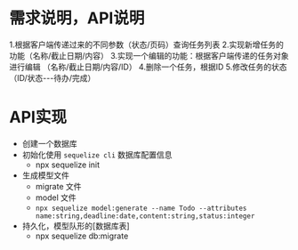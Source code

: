<!--
 * @Description  : 
 * @Author       : pacino
 * @Date         : 2021-07-22 11:24:16
 * @LastEditTime : 2021-07-22 14:56:12
 * @LastEditors  : pacino
-->


# 需求说明，API说明

1.根据客户端传递过来的不同参数（状态/页码）查询任务列表
2.实现新增任务的功能（名称/截止日期/内容）
3.实现一个编辑的功能：根据客户端传递的任务对象进行编辑
    （名称/截止日期/内容/ID）
4.删除一个任务，根据ID
5.修改任务的状态（ID/状态---待办/完成）

# API实现
  - 创建一个数据库
  - 初始化使用 `sequelize cli` 数据库配置信息
    + npx sequelize init
  - 生成模型文件
    + migrate 文件
    + model 文件
    + `npx sequelize model:generate --name Todo --attributes name:string,deadline:date,content:string,status:integer`
  - 持久化，模型队形的[数据库表]
    + npx sequelize db:migrate